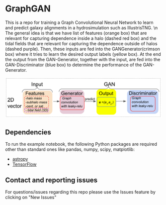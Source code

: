 # GraphGAN
This is a repo for training a Graph Convolutional Neural Network to learn and predict galaxy alignments in a hydrosimulation such as IllustrisTNG.
\n
The general
idea is that we have list of features (orange box) that are relevant
for capturing dependence inside a halo (dashed red box) and the
tidal fields that are relevant for capturing the dependence outside
of halos (dashed purple). Then, these inputs are fed into the GANGenerator(crimson box) where it tries to learn the desired output
labels (yellow box). At the end the output from the GAN-Generator,
together with the input, are fed into the GAN-Discriminator (blue
box) to determine the performance of the GAN-Generator.

![alt text](https://github.com/melon-lemon/GraphGAN/blob/main/diag_2d_f.png?raw=true)

## Dependencies

To run the example notebook, the following Python packages are required other than standard ones like pandas, numpy, scipy, matplotlib:

* [astropy](http://www.astropy.org)
* [TensorFlow](https://www.tensorflow.org/)



## Contact and reporting issues
For questions/issues regarding this repo please use the Issues feature by clicking on "New Issues"
